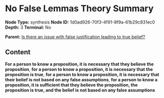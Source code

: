# No False Lemmas Theory Summary

**Node Type:** synthesis
**Node ID:** 1d0ad926-70f3-4f91-8f9a-61b29c831ec0
**Depth:** 3
**Terminal:** No

**Parent:** [Is there an issue with false justification leading to true belief?](is-there-an-issue-with-false-justification-leading-to-true-belief.md)

## Content

**For a person to know a proposition, it is necessary that they believe the proposition**, **for a person to know a proposition, it is necessary that the proposition is true**, **for a person to know a proposition, it is necessary that their belief is not based on any false assumptions**, **for a person to know a proposition, it is sufficient that they believe the proposition, the proposition is true, and the belief is not based on any false assumptions**
